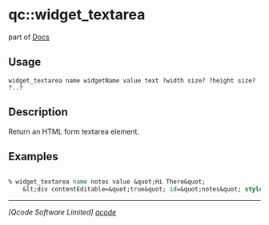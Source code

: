qc::widget_textarea
===================

part of [Docs](.)

Usage
-----
`
	widget_textarea name widgetName value text ?width size? ?height size? ?..?
    `

Description
-----------
Return an HTML form textarea element.

Examples
--------
```tcl

% widget_textarea name notes value &quot;Hi There&quot;
    &lt;div contentEditable=&quot;true&quot; id=&quot;notes&quot; style=&quot;width:160px;height:100px&quot; value=&quot;Hi There&quot; name=&quot;notes&quot;&gt;Hi There&lt;/div&gt;

```

----------------------------------
*[Qcode Software Limited] [qcode]*

[qcode]: www.qcode.co.uk "Qcode Software"